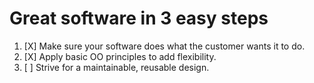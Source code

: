 # Great software in 3 easy steps

1. [X] Make sure your software does what the customer wants it to do.
1. [X] Apply basic OO principles to add flexibility.
1. [ ] Strive for a maintainable, reusable design.